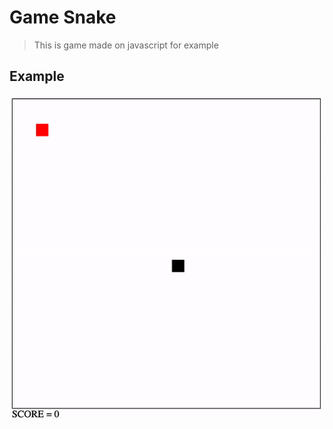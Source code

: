 # Game Snake
> This is game made on javascript for example

## Example
![ttystudio GIF](https://raw.githubusercontent.com/streljk93/snake/master/example.gif)